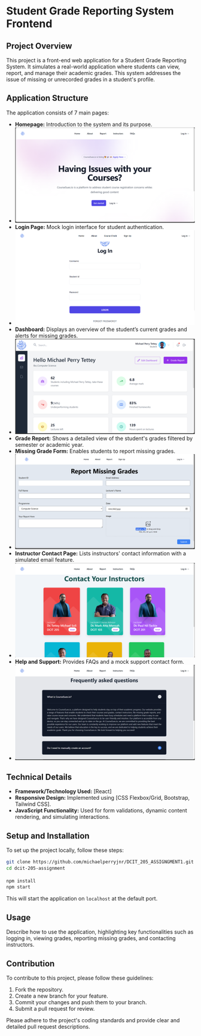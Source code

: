 # Student Grade Reporting System Frontend

## Project Overview

This project is a front-end web application for a Student Grade Reporting System. It simulates a real-world application where students can view, report, and manage their academic grades. This system addresses the issue of missing or unrecorded grades in a student's profile.

## Application Structure

The application consists of 7 main pages:

- **Homepage:** Introduction to the system and its purpose.
- ![Homepage](/screenshots/home.png)
- **Login Page:** Mock login interface for student authentication.
- ![Log In](/screenshots/login.png)
- **Dashboard:** Displays an overview of the student’s current grades and alerts for missing grades.
- ![Dashboard](/screenshots/dashboard.png)
- **Grade Report:** Shows a detailed view of the student's grades filtered by semester or academic year.
- **Missing Grade Form:** Enables students to report missing grades.
- ![Missing Grades Form](/screenshots/missinggrades.png)
- **Instructor Contact Page:** Lists instructors' contact information with a simulated email feature.
- ![Instructor Contacts](/screenshots/instructorcontacts.png)
- **Help and Support:** Provides FAQs and a mock support contact form.
- ![Help and Support](/screenshots/faq.png)

## Technical Details

- **Framework/Technology Used:** [React]
- **Responsive Design:** Implemented using [CSS Flexbox/Grid, Bootstrap, Tailwind CSS].
- **JavaScript Functionality:** Used for form validations, dynamic content rendering, and simulating interactions.

## Setup and Installation

To set up the project locally, follow these steps:

```bash
git clone https://github.com/michaelperryjnr/DCIT_205_ASSIGNGMENT1.git
cd dcit-205-assignment

npm install
npm start
```

This will start the application on `localhost` at the default port.

## Usage

Describe how to use the application, highlighting key functionalities such as logging in, viewing grades, reporting missing grades, and contacting instructors.

## Contribution

To contribute to this project, please follow these guidelines:

1. Fork the repository.
2. Create a new branch for your feature.
3. Commit your changes and push them to your branch.
4. Submit a pull request for review.

Please adhere to the project's coding standards and provide clear and detailed pull request descriptions.
